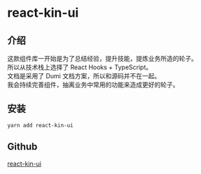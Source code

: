 # react-kin-ui

## 介绍
这款组件库一开始是为了总结经验，提升技能，提炼业务所造的轮子。  
所以从技术栈上选择了 React Hooks + TypeScript。  
文档是采用了 Dumi 文档方案，所以和源码并不在一起。  
我会持续完善组件，抽离业务中常用的功能来造成更好的轮子。

## 安装
```shell script
yarn add react-kin-ui
```

## Github
[react-kin-ui](https://github.com/Kinsj/react-kin-ui)
